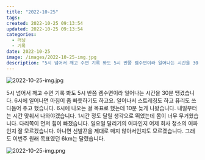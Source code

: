 ```yaml
---
title: "2022-10-25"
tags:
created: 2022-10-25 09:13:54
updated: 2022-10-25 09:13:54
categories:
  - 러닝
  - 기록
date: 2022-10-25
image: /images/2022-10-25-img.jpg
description: "5시 넘어서 깨고 수면 기록 봐도 5시 반쯤 렘수면이라 일어나는 시간을 30분 땡겼습니다. 6시에 일어나면 아침이 좀 빠듯하기도 하고요. 일어나서 스트레칭도 하고 퓨리도 쓰다듬어 주고 했습니다. 6시에 나오는 걸 목표로 했는데 10분 늦게 나왔습니다. 내일부터는 시간 맞춰서 나와야겠습니"
---
```


![2022-10-25-img.jpg](/images/2022-10-25-img.jpg)
 
 

5시 넘어서 깨고 수면 기록 봐도 5시 반쯤 렘수면이라 일어나는 시간을 30분 땡겼습니다. 6시에 일어나면 아침이 좀 빠듯하기도 하고요. 일어나서 스트레칭도 하고 퓨리도 쓰다듬어 주고 했습니다. 
6시에 나오는 걸 목표로 했는데 10분 늦게 나왔습니다. 내일부터는 시간 맞춰서 나와야겠습니다.
1시간 정도 달릴 생각으로 뛰었는데 몸이 너무 무거웠습니다. 다리쪽이 먼저 힘이 빠졌습니다. 일요일 달리기의 여파인지 어제 회사 청소의 여파인지 잘 모르겠습니다. 아니면 신발끈을 제대로 매지 않아서인지도 모르겠습니다. 그래도 이번주 원래 목표였던 6km는 달렸습니다.

 
 ![2022-10-25-img.png](/images/2022-10-25-img.png)
